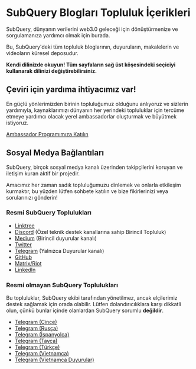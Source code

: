 # SubQuery Blogları Topluluk İçerikleri

SubQuery, dünyanın verilerini web3.0 geleceği için dönüştürmenize ve sorgulamanıza yardımcı olmak için burada.

Bu, SubQuery'deki tüm topluluk bloglarının, duyuruların, makalelerin ve videoların küresel deposudur.

**Kendi dilinizde okuyun! Tüm sayfaların sağ üst köşesindeki seçiciyi kullanarak dilinizi değiştirebilirsiniz.**

## Çeviri için yardıma ihtiyacımız var!

En güçlü yönlerimizden birinin topluluğumuz olduğunu anlıyoruz ve sizlerin yardımıyla, kaynaklarımızı dünyanın her yerindeki topluluklar için tercüme etmeye yardımcı olacak yerel ambassadorlar oluşturmak ve büyütmek istiyoruz.

[Ambassador Programımıza Katılın](https://doc.subquery.network/miscellaneous/ambassadors.html)

## Sosyal Medya Bağlantıları

SubQuery, birçok sosyal medya kanalı üzerinden takipçilerini koruyan ve iletişim kuran aktif bir projedir.

Amacımız her zaman sadık topluluğumuzu dinlemek ve onlarla etkileşim kurmaktır, bu yüzden lütfen sohbete katılın ve bize fikirlerinizi veya sorularınızı gönderin!

### Resmi SubQuery Toplulukları

- [Linktree](https://linktr.ee/subquerynetwork)
- [Discord](https://discord.com/invite/subquery) (Özel teknik destek kanallarına sahip Birincil Topluluk)
- [Medium](https://subquery.medium.com) (Birincil duyurular kanalı)
- [Twitter](https://twitter.com/subquerynetwork)
- [Telegram](https://t.me/subquerynetwork) (Yalnızca Duyurular kanalı)
- [GitHub](https://github.com/SubQuery/subql)
- [Matrix/Riot](https://matrix.to/#/#subquery:matrix.org)
- [LinkedIn](https://www.linkedin.com/company/subquery)

### Resmi olmayan SubQuery Toplulukları

Bu topluluklar, SubQuery ekibi tarafından yönetilmez, ancak elçilerimiz destek sağlamak için orada olabilir. Lütfen dolandırıcılıklara karşı dikkatli olun, çünkü bunlar içinde olanlardan SubQuery sorumlu **değildir**.

- [Telegram (Çince)](https://t.me/subquerychina)
- [Telegram (Rusça)](https://t.me/SubQuery_russia)
- [Telegram (İspanyolca)](https://t.me/SubQueryES)
- [Telegram (Tayca)](https://t.me/subquerynetworkthai)
- [Telegram (Türkçe)](https://t.me/subquery_TR)
- [Telegram (Vietnamca)](https://t.me/subqueryvietnam)
- [Telegram (Vietnamca Duyurular)](https://t.me/subqueryannvn)
